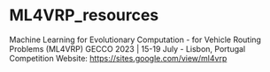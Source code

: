# ML4VRP_resources
Machine Learning for Evolutionary Computation - for Vehicle Routing Problems (ML4VRP) GECCO 2023 | 15-19 July - Lisbon, Portugal Competition Website: https://sites.google.com/view/ml4vrp
